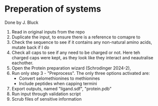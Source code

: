 # Preperation of systems

Done by J. Bluck

<ol type="1">
<li>Read in original inputs from the repo
<li>Duplicate the input, to ensure there is a reference to comapre to
<li>Check the sequence to see if it contains any non-natural amino acids, mutate back if I do
<li>Check all caps to see if any need to be charged or not. Here teh charged caps were kept, as they look like they interact and neautralise eachother.
<li>Open the Protein preparation wizard (Schrodinger 2024-2), 
<li>Run only step 3 - "Preprocess". The only three options activated are:
   <ul type="disc">
    <li>Convert selomethionines to methionines
    <li>Include peptides when capping termini
    </ul>
<li>Export outputs, named "ligand.sdf", "protein.pdb"
<li>Run input through validation script
<li>Scrub files of sensitive information
</ol>
